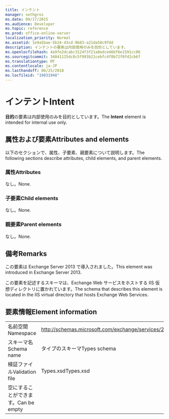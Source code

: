 ```yaml
---
title: インテント
manager: sethgros
ms.date: 09/17/2015
ms.audience: Developer
ms.topic: reference
ms.prod: office-online-server
localization_priority: Normal
ms.assetid: 1e9a5bae-5b24-43cd-9b83-a21da58c9fdd
description: インテントの要素は内部使用のみを目的としています。
ms.openlocfilehash: 4a9fe2dcabc3124f3f21a8edce46bf6e1591cc06
ms.sourcegitcommit: 34041125dc8c5f993b21cebfc4f8b72f0fd2cb6f
ms.translationtype: MT
ms.contentlocale: ja-JP
ms.lasthandoff: 06/25/2018
ms.locfileid: "19831948"
---
```

# <a name="intent"></a><span data-ttu-id="2a0ce-103">インテント</span><span class="sxs-lookup"><span data-stu-id="2a0ce-103">Intent</span></span>

<span data-ttu-id="2a0ce-104">**目的**の要素は内部使用のみを目的としています。</span><span class="sxs-lookup"><span data-stu-id="2a0ce-104">The **Intent** element is intended for internal use only.</span></span> 

## <a name="attributes-and-elements"></a><span data-ttu-id="2a0ce-105">属性および要素</span><span class="sxs-lookup"><span data-stu-id="2a0ce-105">Attributes and elements</span></span>

<span data-ttu-id="2a0ce-106">以下のセクションで、属性、子要素、親要素について説明します。</span><span class="sxs-lookup"><span data-stu-id="2a0ce-106">The following sections describe attributes, child elements, and parent elements.</span></span>
  
### <a name="attributes"></a><span data-ttu-id="2a0ce-107">属性</span><span class="sxs-lookup"><span data-stu-id="2a0ce-107">Attributes</span></span>

<span data-ttu-id="2a0ce-108">なし。</span><span class="sxs-lookup"><span data-stu-id="2a0ce-108">None.</span></span>
  
### <a name="child-elements"></a><span data-ttu-id="2a0ce-109">子要素</span><span class="sxs-lookup"><span data-stu-id="2a0ce-109">Child elements</span></span>

<span data-ttu-id="2a0ce-110">なし。</span><span class="sxs-lookup"><span data-stu-id="2a0ce-110">None.</span></span>
  
### <a name="parent-elements"></a><span data-ttu-id="2a0ce-111">親要素</span><span class="sxs-lookup"><span data-stu-id="2a0ce-111">Parent elements</span></span>

<span data-ttu-id="2a0ce-112">なし。</span><span class="sxs-lookup"><span data-stu-id="2a0ce-112">None.</span></span>
  
## <a name="remarks"></a><span data-ttu-id="2a0ce-113">備考</span><span class="sxs-lookup"><span data-stu-id="2a0ce-113">Remarks</span></span>

<span data-ttu-id="2a0ce-114">この要素は Exchange Server 2013 で導入されました。</span><span class="sxs-lookup"><span data-stu-id="2a0ce-114">This element was introduced in Exchange Server 2013.</span></span>
  
<span data-ttu-id="2a0ce-115">この要素を記述するスキーマは、Exchange Web サービスをホストする IIS 仮想ディレクトリに置かれています。</span><span class="sxs-lookup"><span data-stu-id="2a0ce-115">The schema that describes this element is located in the IIS virtual directory that hosts Exchange Web Services.</span></span>
  
## <a name="element-information"></a><span data-ttu-id="2a0ce-116">要素情報</span><span class="sxs-lookup"><span data-stu-id="2a0ce-116">Element information</span></span>

|||
|:-----|:-----|
|<span data-ttu-id="2a0ce-117">名前空間</span><span class="sxs-lookup"><span data-stu-id="2a0ce-117">Namespace</span></span>  <br/> |http://schemas.microsoft.com/exchange/services/2006/types  <br/> |
|<span data-ttu-id="2a0ce-118">スキーマ名</span><span class="sxs-lookup"><span data-stu-id="2a0ce-118">Schema name</span></span>  <br/> |<span data-ttu-id="2a0ce-119">タイプのスキーマ</span><span class="sxs-lookup"><span data-stu-id="2a0ce-119">Types schema</span></span>  <br/> |
|<span data-ttu-id="2a0ce-120">検証ファイル</span><span class="sxs-lookup"><span data-stu-id="2a0ce-120">Validation file</span></span>  <br/> |<span data-ttu-id="2a0ce-121">Types.xsd</span><span class="sxs-lookup"><span data-stu-id="2a0ce-121">Types.xsd</span></span>  <br/> |
|<span data-ttu-id="2a0ce-122">空にすることができます。</span><span class="sxs-lookup"><span data-stu-id="2a0ce-122">Can be empty</span></span>  <br/> ||
   

